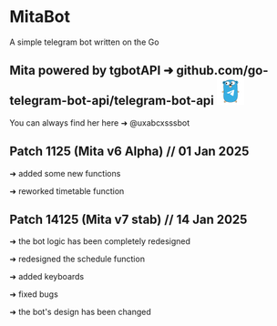 # MitaBot
A simple telegram bot written on the Go

## Mita powered by tgbotAPI ➜ github.com/go-telegram-bot-api/telegram-bot-api ![Image alt](https://github.com/bla1z3198/MitaBot/blob/main/TgbotAPI.png)

You can always find her here ➜ @uxabcxsssbot

## Patch 1125 (Mita v6 Alpha) // 01 Jan 2025

 ➜  added some new functions
 
 ➜  reworked timetable function

## Patch 14125 (Mita v7 stab) // 14 Jan 2025

 ➜  the bot logic has been completely redesigned
 
 ➜  redesigned the schedule function
 
 ➜  added keyboards
 
 ➜  fixed bugs 
 
 ➜  the bot's design has been changed
   

